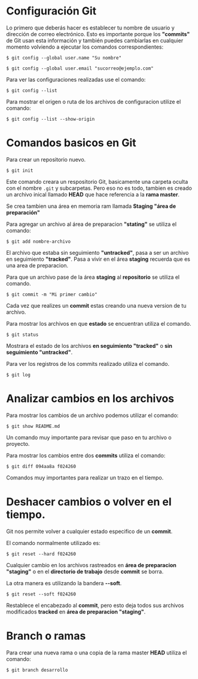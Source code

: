 # Configuración Git

Lo primero que deberás hacer es establecer tu nombre de usuario y dirección de correo electrónico. Esto es importante porque los **"commits"** de Git usan esta información y también puedes cambiarlas en cualquier momento volviendo a ejecutar los comandos correspondientes:

`$ git config --global user.name "Su nombre"`

`$ git config --global user.email "sucorreo@ejemplo.com"`

Para ver las configuraciones realizadas use el comando:

`$ git config --list`

Para mostrar el origen o ruta de los archivos de configuracion utilize el comando:

`$ git config --list --show-origin`


# Comandos basicos en Git

Para crear un repositorio nuevo.

`$ git init`

Este comando creara un respositorio Git, basicamente una carpeta oculta con el nombre `.git` y subcarpetas. Pero eso no es todo, tambien es creado un archivo inical llamado **HEAD** que hace referencia a la **rama master**.

Se crea tambien una área en memoria ram llamada **Staging "área de preparación"**

Para agregar un archivo al área de preparacion **"stating"** se utiliza el comando:

`$ git add nombre-archivo`

El archivo que estaba sin seguimiento **"untracked"**, pasa a ser un archivo en seguimiento **"tracked"**. Pasa a vivir en el área **staging** recuerda que es una area de preparacion.

Para que un archivo pase de la área **staging** al **repositorio** se utiliza el comando.

`$ git commit -m "Mi primer cambio"`

Cada vez que realizes un **commit** estas creando una nueva version de tu archivo.

Para mostrar los archivos en que **estado** se encuentran utiliza el comando.

`$ git status`

Mostrara el estado de los archivos **en seguimiento "tracked"** o **sin seguimiento "untracked"**.

Para ver los registros de los commits realizado utiliza el comando.

`$ git log`

# Analizar cambios en los archivos

Para mostrar los cambios de un archivo podemos utilizar el comando:

`$ git show README.md`

Un comando muy importante para revisar que paso en tu archivo o proyecto.

Para mostrar los cambios entre dos **commits** utiliza el comando:

`$ git diff 094aa8a f024260`

Comandos muy importantes para realizar un trazo en el tiempo.

# Deshacer cambios o volver en el tiempo.

Git nos permite volver a cualquier estado especifico de un **commit**.

El comando normalmente utilizado es:

`$ git reset --hard f024260`

Cualquier cambio en los archivos rastreados en **área de preparacion "staging"** o en el **directorio de trabajo** desde **commit** se borra.

La otra manera es utilizando la bandera **--soft**.

`$ git reset --soft f024260`

Restablece el encabezado al **commit**, pero esto deja todos sus archivos modificados **tracked** en **área de preparacion "staging"**.

# Branch o ramas

Para crear una nueva rama o una copia de la rama master **HEAD** utiliza el comando:

`$ git branch desarrollo`